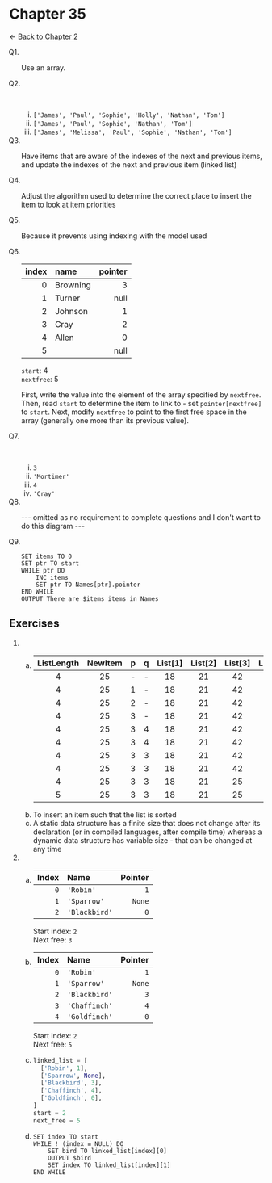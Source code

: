 <style>
    :not(ul) + ol {
        counter-reset: list-ctr;
        list-style-type: none;
        list-style-position: outside;
    }
    :not(ul) + ol > li {
        counter-increment: list-ctr;
    }
    :not(ul) + ol > li::before {
        content:"Q" counter(list-ctr) ". ";
        margin-left: -25px;
    }
    ol ul {
        list-style-type: lower-roman;
    }
    ol ol {
        list-style-type: lower-alpha;
    }
    ol ul ul {
        list-style-type: lower-roman;
    }
    ul ol {
        list-style-type: circle;
    }
    ul {
        list-style-type: decimal;
    }
    ul ul {
        list-style-type: lower-alpha;
    }
    ul ul ul {
        list-style-type: lower-roman;
    }
</style>

# Chapter 35

← [Back to Chapter 2](./index.html)

1. Use an array.
2. &#x200b;
    - `['James', 'Paul', 'Sophie', 'Holly', 'Nathan', 'Tom']`
    - `['James', 'Paul', 'Sophie', 'Nathan', 'Tom']`
    - `['James', 'Melissa', 'Paul', 'Sophie', 'Nathan', 'Tom']`
3. Have items that are aware of the indexes of the next and previous items, and update the indexes of the next and previous item (linked list)
4. Adjust the algorithm used to determine the correct place to insert the item to look at item priorities
5. Because it prevents using indexing with the model used
6. index |   name   | pointer
    ---: | :------- | ------:
    0    | Browning |       3
    1    | Turner   |    null
    2    | Johnson  |       1
    3    | Cray     |       2
    4    | Allen    |       0
    5    |          |    null

    `start`: 4  
    `nextfree`: 5

    First, write the value into the element of the array specified by `nextfree`. Then, read `start` to determine the item to link to - set `pointer[nextfree]` to `start`. Next, modify `nextfree` to point to the first free space in the array (generally one more than its previous value).
7. &#x200b;
    - `3`
    - `'Mortimer'`
    - `4`
    - `'Cray'`
8. --- omitted as no requirement to complete questions and I don't want to do this diagram ---

9. ```SPLIWACA
   SET items TO 0
   SET ptr TO start
   WHILE ptr DO
       INC items
       SET ptr TO Names[ptr].pointer
   END WHILE
   OUTPUT There are $items items in Names
   ```

## Exercises

- &#x200b;
  - ListLength | NewItem | p | q | List[1] | List[2] | List[3] | List[4] | List[5]
      :---: | :---: | :---: | :---: | :---: | :---: | :---: | :---: | :---:
      4 | 25 | - | - | 18 | 21 | 42 | 53 | -
      4 | 25 | 1 | - | 18 | 21 | 42 | 53 | -
      4 | 25 | 2 | - | 18 | 21 | 42 | 53 | -
      4 | 25 | 3 | - | 18 | 21 | 42 | 53 | -
      4 | 25 | 3 | 4 | 18 | 21 | 42 | 53 | -
      4 | 25 | 3 | 4 | 18 | 21 | 42 | 53 | 53
      4 | 25 | 3 | 3 | 18 | 21 | 42 | 53 | 53
      4 | 25 | 3 | 3 | 18 | 21 | 42 | 42 | 53
      4 | 25 | 3 | 3 | 18 | 21 | 25 | 42 | 53
      5 | 25 | 3 | 3 | 18 | 21 | 25 | 42 | 53
  - To insert an item such that the list is sorted
  - A static data structure has a finite size that does not change after its declaration (or in compiled languages, after compile time) whereas a dynamic data structure has variable size - that can be changed at any time
- &#x200b;
  - Index |          Name | Pointer
      --: | :------------ | ------:
      `0` |     `'Robin'` |     `1`
      `1` |   `'Sparrow'` |  `None`
      `2` | `'Blackbird'` |     `0`
    Start index: `2`  
    Next free: `3`
  - Index |          Name | Pointer
    ----: | :------------ | ------:
      `0` |     `'Robin'` |     `1`
      `1` |   `'Sparrow'` |  `None`
      `2` | `'Blackbird'` |     `3`
      `3` | `'Chaffinch'` |     `4`
      `4` | `'Goldfinch'` |     `0`
    Start index: `2`  
    Next free: `5`

  - ```py
    linked_list = [
      ['Robin', 1],
      ['Sparrow', None],
      ['Blackbird', 3],
      ['Chaffinch', 4],
      ['Goldfinch', 0],
    ]
    start = 2
    next_free = 5
    ```

  - ```SPLIWACA
    SET index TO start
    WHILE ! (index ≡ NULL) DO
        SET bird TO linked_list[index][0]
        OUTPUT $bird
        SET index TO linked_list[index][1]
    END WHILE
    ```
